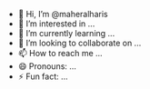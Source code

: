 - 👋 Hi, I’m @maheralharis
- 👀 I’m interested in ...
- 🌱 I’m currently learning ...
- 💞️ I’m looking to collaborate on ...
- 📫 How to reach me ...
- 😄 Pronouns: ...
- ⚡ Fun fact: ...

<!---
maheralharis/maheralharis is a ✨ special ✨ repository because its `README.md` (this file) appears on your GitHub profile.
You can click the Preview link to take a look at your changes.
--->
